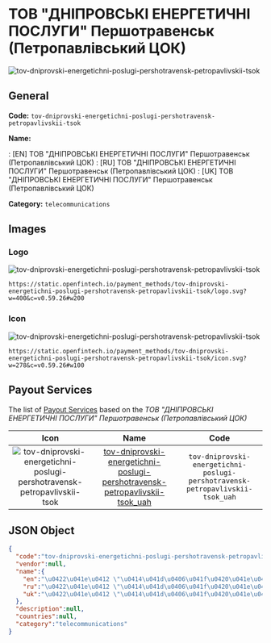 
# ТОВ "ДНІПРОВСЬКІ ЕНЕРГЕТИЧНІ ПОСЛУГИ" Першотравенськ (Петропавлівський ЦОК) 
![tov-dniprovski-energetichni-poslugi-pershotravensk-petropavlivskii-tsok](https://static.openfintech.io/payment_methods/tov-dniprovski-energetichni-poslugi-pershotravensk-petropavlivskii-tsok/logo.svg?w=400&c=v0.59.26#w200)  

## General 
**Code:** `tov-dniprovski-energetichni-poslugi-pershotravensk-petropavlivskii-tsok` 
 
**Name:** 
 
:	[EN] ТОВ "ДНІПРОВСЬКІ ЕНЕРГЕТИЧНІ ПОСЛУГИ" Першотравенськ (Петропавлівський ЦОК) 
:	[RU] ТОВ "ДНІПРОВСЬКІ ЕНЕРГЕТИЧНІ ПОСЛУГИ" Першотравенськ (Петропавлівський ЦОК) 
:	[UK] ТОВ "ДНІПРОВСЬКІ ЕНЕРГЕТИЧНІ ПОСЛУГИ" Першотравенськ (Петропавлівський ЦОК) 
 
**Category:** `telecommunications` 
 

## Images 

### Logo 
![tov-dniprovski-energetichni-poslugi-pershotravensk-petropavlivskii-tsok](https://static.openfintech.io/payment_methods/tov-dniprovski-energetichni-poslugi-pershotravensk-petropavlivskii-tsok/logo.svg?w=400&c=v0.59.26#w200)  

```
https://static.openfintech.io/payment_methods/tov-dniprovski-energetichni-poslugi-pershotravensk-petropavlivskii-tsok/logo.svg?w=400&c=v0.59.26#w200
```  

### Icon 
![tov-dniprovski-energetichni-poslugi-pershotravensk-petropavlivskii-tsok](https://static.openfintech.io/payment_methods/tov-dniprovski-energetichni-poslugi-pershotravensk-petropavlivskii-tsok/icon.svg?w=278&c=v0.59.26#w100)  

```
https://static.openfintech.io/payment_methods/tov-dniprovski-energetichni-poslugi-pershotravensk-petropavlivskii-tsok/icon.svg?w=278&c=v0.59.26#w100
```  

## Payout Services 
 
The list of [Payout Services](/payout-services/) based on the _ТОВ "ДНІПРОВСЬКІ ЕНЕРГЕТИЧНІ ПОСЛУГИ" Першотравенськ (Петропавлівський ЦОК)_ 

|Icon|Name|Code| 
|:---:|:---:|:---:| 
|![tov-dniprovski-energetichni-poslugi-pershotravensk-petropavlivskii-tsok](https://static.openfintech.io/payout_methods/tov-dniprovski-energetichni-poslugi-pershotravensk-petropavlivskii-tsok/icon.svg?w=278&c=v0.59.26#w40) |[tov-dniprovski-energetichni-poslugi-pershotravensk-petropavlivskii-tsok_uah](/payout-services/tov-dniprovski-energetichni-poslugi-pershotravensk-petropavlivskii-tsok_uah/)|`tov-dniprovski-energetichni-poslugi-pershotravensk-petropavlivskii-tsok_uah`| 
 

## JSON Object 

```json
{
  "code":"tov-dniprovski-energetichni-poslugi-pershotravensk-petropavlivskii-tsok",
  "vendor":null,
  "name":{
    "en":"\u0422\u041e\u0412 \"\u0414\u041d\u0406\u041f\u0420\u041e\u0412\u0421\u042c\u041a\u0406 \u0415\u041d\u0415\u0420\u0413\u0415\u0422\u0418\u0427\u041d\u0406 \u041f\u041e\u0421\u041b\u0423\u0413\u0418\" \u041f\u0435\u0440\u0448\u043e\u0442\u0440\u0430\u0432\u0435\u043d\u0441\u044c\u043a (\u041f\u0435\u0442\u0440\u043e\u043f\u0430\u0432\u043b\u0456\u0432\u0441\u044c\u043a\u0438\u0439 \u0426\u041e\u041a)",
    "ru":"\u0422\u041e\u0412 \"\u0414\u041d\u0406\u041f\u0420\u041e\u0412\u0421\u042c\u041a\u0406 \u0415\u041d\u0415\u0420\u0413\u0415\u0422\u0418\u0427\u041d\u0406 \u041f\u041e\u0421\u041b\u0423\u0413\u0418\" \u041f\u0435\u0440\u0448\u043e\u0442\u0440\u0430\u0432\u0435\u043d\u0441\u044c\u043a (\u041f\u0435\u0442\u0440\u043e\u043f\u0430\u0432\u043b\u0456\u0432\u0441\u044c\u043a\u0438\u0439 \u0426\u041e\u041a)",
    "uk":"\u0422\u041e\u0412 \"\u0414\u041d\u0406\u041f\u0420\u041e\u0412\u0421\u042c\u041a\u0406 \u0415\u041d\u0415\u0420\u0413\u0415\u0422\u0418\u0427\u041d\u0406 \u041f\u041e\u0421\u041b\u0423\u0413\u0418\" \u041f\u0435\u0440\u0448\u043e\u0442\u0440\u0430\u0432\u0435\u043d\u0441\u044c\u043a (\u041f\u0435\u0442\u0440\u043e\u043f\u0430\u0432\u043b\u0456\u0432\u0441\u044c\u043a\u0438\u0439 \u0426\u041e\u041a)"
  },
  "description":null,
  "countries":null,
  "category":"telecommunications"
}
```  
